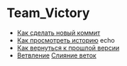 # Team_Victory
- [Как сделать новый коммит](./commmit_help.md)
- [Как просмотреть историю](./log_help.md) echo
- [Как вернуться к прошлой версии](./reset_help.md)
- [Ветвление](./branch_help.md)
[Слияние веток](./merge_help.md)
